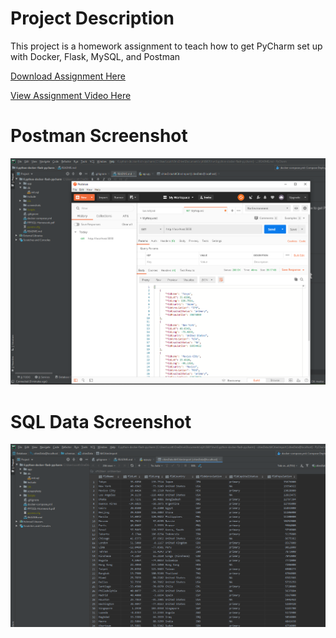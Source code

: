 # Project Description
This project is a homework assignment to teach how to get PyCharm set up with Docker, Flask, MySQL, and Postman

[Download Assignment Here](/PPFSQL-Homework.pdf)

[View Assignment Video Here]()

# Postman Screenshot
![postman request output](/screenshots/postman.png)

# SQL Data Screenshot
![pycharm data query](/screenshots/query.png)

